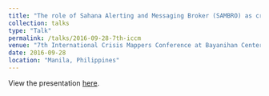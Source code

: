 ```yaml
---
title: "The role of Sahana Alerting and Messaging Broker (SAMBRO) as cross-agency situational-awareness platform for Disaster Risk Management"
collection: talks
type: "Talk"
permalink: /talks/2016-09-28-7th-iccm
venue: "7th International Crisis Mappers Conference at Bayanihan Center"
date: 2016-09-28
location: "Manila, Philippines"
---
```


View the presentation [here](https://youtu.be/GIYSobTUD-4).
